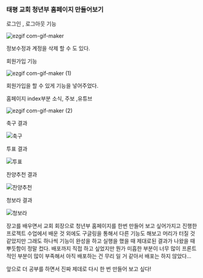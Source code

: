### 태평 교회 청년부 홈페이지 만들어보기

로그인 , 로그아웃 기능

![ezgif com-gif-maker](https://user-images.githubusercontent.com/105026909/197400058-9e260ff8-0e1b-4c4a-a567-454081d2ce4e.gif)

정보수정과 계정을 삭제 할 수 도 있다. 

회원가입 기능 

![ezgif com-gif-maker (1)](https://user-images.githubusercontent.com/105026909/197400166-a1b548ea-f64b-42ed-8348-11ecc9ae3f33.gif)

회원가입을 할 수 있게 기능을 넣어주었다. 

홈페이지 index부분 소식, 주보 ,유튜브

![ezgif com-gif-maker (2)](https://user-images.githubusercontent.com/105026909/197400349-9c034f67-5289-4a64-b4cd-8df27f614afe.gif)

축구 결과

![축구](https://user-images.githubusercontent.com/105026909/197483084-5761e1f6-d5c7-4f8b-8fb8-e2b27d03e065.gif)

투표 결과

![투표](https://user-images.githubusercontent.com/105026909/197487895-6a797021-c602-49bf-8397-ed8bc80080e5.gif)

찬양추천 결과

![찬양추천](https://user-images.githubusercontent.com/105026909/197487973-b5028024-c76c-4195-9f2b-14e903408413.gif)

청보라 결과

![청보라](https://user-images.githubusercontent.com/105026909/197488077-5fa3456e-255f-407d-94c4-18399c18c573.gif)



장고를 배우면서 교회 회장으로 청년부 홈페이지를 한번 만들어 보고 싶어가지고 진행한 프로젝트 수업에서 배운 것 외에도 구글링을 통해서 다른 기능도 해보고 
머리가 터질 것 같았지만 그래도 하나씩 기능이 완성을 하고 실행을 했을 때 제대로된 결과가 나왔을 때 뿌듯함이 정말 컸다. 
배포까지 직접 하고 싶었지만 뭔가 미흡한 부분이 너무 많이 프론트적인 부분이 많이 부족해서 아직 배포하는 건 무리 일 거 같아서 배포는 하지 않았다... 

앞으로 더 공부를 하면서 진짜 제데로 다시 한 번 만들어 보고 싶다!


